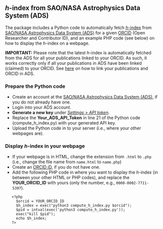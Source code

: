 ## *h*-index from SAO/NASA Astrophysics Data System (ADS)

The package includes a Python code to automatically fetch [*h*-index](https://en.wikipedia.org/wiki/H-index) from [SAO/NASA Astrophysics Data System (ADS)](https://ui.adsabs.harvard.edu) for a given [ORCID](https://orcid.org) (Open Researcher and Contributor ID), and an example PHP code (see below) on how to display the *h*-index on a webpage.

**IMPORTANT:** Please note that the latest *h*-index is automatically fetched from the ADS for all your publications linked to your ORCID. As such, it works correctly only if all your publications in ADS have been linked (claimed) to your ORCID. See [here](https://ui.adsabs.harvard.edu/orcid-instructions/) on how to link your publications and ORCID in ADS.

### Prepare the Python code
* Create an account at the [SAO/NASA Astrophysics Data System (ADS)](https://ui.adsabs.harvard.edu), if you do not already have one.
* Login into your ADS account.
* **Generate a new key** under [*Settings* > *API token*](https://ui.adsabs.harvard.edu/user/settings/token).
* Replace the **Your_ADS_API_Token** in line 21 of the Python code (compute_h_index.py) with your generated API key.
* Upload the Python code in to your server (i.e., where your other webpages are).

### Display *h*-index in your webpage
* If your webpage is in HTML, change the extension from `.html` to `.php` (i.e., change the file name from `name.html` to `name.php`)
* Create an [ORCID iD](https://orcid.org), if you do not have one.
* Add the following PHP code in where you want to display the *h*-index (in between your other HTML or PHP codes), and replace the **YOUR_ORCID_ID** with yours (only the number, e.g., `0000-0002-7711-5397`).
```
   <?php
     $orcid = YOUR_ORCID_ID
     $h_index = exec("python3 compute_h_index.py $orcid"); 
     $pid = intval(exec('python3 compute_h_index.py'));
     exec("kill $pid");
     echo $h_index;
   ?>
```
